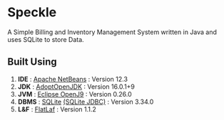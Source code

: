 # Speckle
A Simple Billing and Inventory Management System written in Java and uses SQLite to store Data.

## Built Using
1. **IDE** : [Apache NetBeans](https://netbeans.apache.org/) : Version 12.3
2. **JDK** : [AdoptOpenJDK](https://adoptopenjdk.net/) : Version 16.0.1+9
3. **JVM** : [Eclipse OpenJ9](https://www.eclipse.org/openj9/) : Version 0.26.0
4. **DBMS** : [SQLite](https://www.sqlite.org/) [(SQLite JDBC)](https://github.com/xerial/sqlite-jdbc) : Version 3.34.0
5. **L&F** : [FlatLaf](https://www.formdev.com/flatlaf/) : Version 1.1.2
